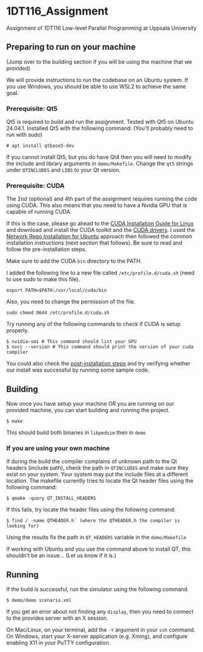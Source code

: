 # 1DT116\_Assignment
Assignment of 1DT116 Low-level Parallel Programming at Uppsala University

## Preparing to run on your machine

(Jump over to the building section if you will be using the machine that we provided)

We will provide instructions to run the codebase on an Ubuntu system.
If you use Windows, you should be able to use WSL2 to achieve the same goal.

### Prerequisite: Qt5

Qt5 is required to build and run the assignment. Tested with Qt5 on Ubuntu
24.04.1. Installed Qt5 with the following command: (You'll probably need to run with sudo)

```
# apt install qtbase5-dev
```

If you cannot install Qt5, but you do have Qt4 then you will need to modify
the include and library arguments in `demo/Makefile`. Change the `qt5` strings
under `QTINCLUDES` and `LIBS` to your Qt version.

### Prerequisite: CUDA

The 2nd (optional) and 4th part of the assignment requires running the code using CUDA. 
This also means that you need to have a Nvidia GPU that is capable of running CUDA.

If this is the case, please go ahead to the [CUDA Installation Guide for Linux](https://docs.nvidia.com/cuda/cuda-installation-guide-linux/) and download and install the CUDA toolkit and the [CUDA drivers](https://docs.nvidia.com/datacenter/tesla/driver-installation-guide/index.html).
I used the [Network Repo Installation for Ubuntu](https://docs.nvidia.com/cuda/cuda-installation-guide-linux/#network-repo-installation-for-ubuntu) approach then followed the common installation instructions (next section that follows). Be sure to read and follow the pre-installation steps.

Make sure to add the CUDA `bin` directory to the PATH. 

I added the following line to a new file called `/etc/profile.d/cuda.sh` (need to use sudo to make this file).

```
export PATH=$PATH:/usr/local/cuda/bin
```

Also, you need to change the permission of the file.

```
sudo chmod 0644 /etc/profile.d/cuda.sh
```

Try running any of the following commands to check if CUDA is setup properly.

```
$ nvidia-smi # This command should list your GPU
$ nvcc --version # This command should print the version of your cuda compiler
```

You could also check the [post-installation steps](https://docs.nvidia.com/cuda/cuda-installation-guide-linux/#post-installation-actions) and try verifying whether our install was successful by running some sample code.


## Building
Now once you have setup your machine OR you are running on our provided machine, you can start building and running the project.

```
$ make
```

This should build both binaries in `libpedsim` then in `demo`

### If you are using your own machine

If during the build the compiler complains of unknown path to the Qt headers
(include path), check the path in `QTINCLUDES` and make sure they exist on
your system. Your system may put the include files at a different location.
The makefile currently tries to locate the Qt header files using the following
command:
```
$ qmake -query QT_INSTALL_HEADERS
```

If this fails, try locate the header files using the following command:
```
$ find / -name QTHEADER.h` (where the QTHEADER.h the compiler is looking for)
```
Using the results fix the path in `QT_HEADERS` variable in the `demo/Makefile`

If working with Ubuntu and you use the command above to install QT, this shouldn't be an issue... (Let us know if it is.)


## Running
If the build is successful, run the simulator using the following command

```
$ demo/demo scenario.xml
```

If you get an error about not finding any `display`, then you need to connect
to the provides server with an X session.

On Mac/Linux, on your terminal, add the `-Y` argument in your `ssh` command.
On Windows, start your X-server application (e.g. Xming), and configure
enabling X11 in your PuTTY configuration.
